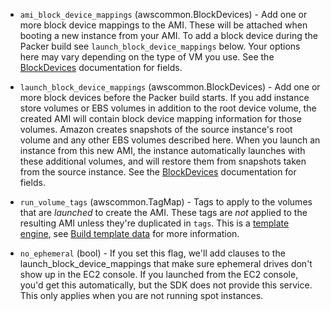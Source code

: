 <!-- Code generated from the comments of the Config struct in builder/amazon/ebs/builder.go; DO NOT EDIT MANUALLY -->

-   `ami_block_device_mappings` (awscommon.BlockDevices) - Add one or more block device mappings to the AMI. These will be attached
    when booting a new instance from your AMI. To add a block device during
    the Packer build see `launch_block_device_mappings` below. Your options
    here may vary depending on the type of VM you use. See the
    [BlockDevices](#block-devices-configuration) documentation for fields.
    
-   `launch_block_device_mappings` (awscommon.BlockDevices) - Add one or more block devices before the Packer build starts. If you add
    instance store volumes or EBS volumes in addition to the root device
    volume, the created AMI will contain block device mapping information
    for those volumes. Amazon creates snapshots of the source instance's
    root volume and any other EBS volumes described here. When you launch an
    instance from this new AMI, the instance automatically launches with
    these additional volumes, and will restore them from snapshots taken
    from the source instance. See the
    [BlockDevices](#block-devices-configuration) documentation for fields.
    
-   `run_volume_tags` (awscommon.TagMap) - Tags to apply to the volumes that are *launched* to create the AMI.
    These tags are *not* applied to the resulting AMI unless they're
    duplicated in `tags`. This is a [template
    engine](/docs/templates/engine.html), see [Build template
    data](#build-template-data) for more information.
    
-   `no_ephemeral` (bool) - If you set this flag, we'll add clauses to the
    launch_block_device_mappings that make sure ephemeral drives don't show
    up in the EC2 console. If you launched from the EC2 console, you'd get
    this automatically, but the SDK does not provide this service.
    This only applies when you are not running spot instances.
    